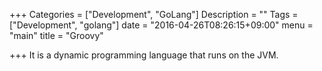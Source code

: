 +++
Categories = ["Development", "GoLang"]
Description = ""
Tags = ["Development", "golang"]
date = "2016-04-26T08:26:15+09:00"
menu = "main"
title = "Groovy"

+++
It is a dynamic programming language that runs on the JVM.
